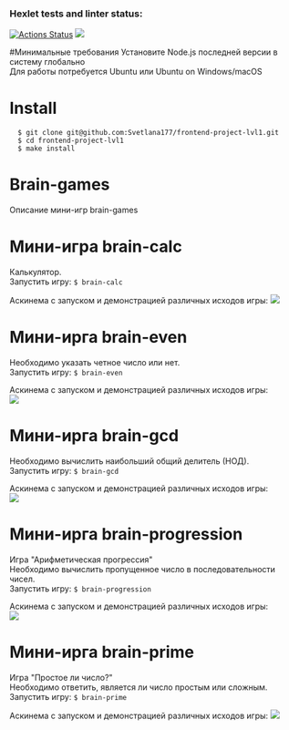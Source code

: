 ### Hexlet tests and linter status:
[![Actions Status](https://github.com/Svetlana177/frontend-project-lvl1/workflows/hexlet-check/badge.svg)](https://github.com/Svetlana177/frontend-project-lvl1/actions) <a href="https://codeclimate.com/github/Svetlana177/frontend-project-lvl1/maintainability"><img src="https://api.codeclimate.com/v1/badges/4c380dadcba0dcf2d142/maintainability" /></a>

#Минимальные требования
Установите Node.js последней версии в систему глобально  
Для работы потребуется Ubuntu или Ubuntu on Windows/macOS

# Install
```
  $ git clone git@github.com:Svetlana177/frontend-project-lvl1.git
  $ cd frontend-project-lvl1
  $ make install
```

# Brain-games  
Описание мини-игр brain-games

# Мини-игра brain-calc 
Калькулятор.  
Запустить игру: <code>$ brain-calc</code>

Аскинема с запуском и демонстрацией различных исходов игры:
<a href="https://asciinema.org/a/nsXQE2EieGWRUKH0tO0Yd8AMJ" target="_blank"><img src="https://asciinema.org/a/nsXQE2EieGWRUKH0tO0Yd8AMJ.svg" /></a>

# Мини-ирга brain-even  
Необходимо указать четное число или нет.  
Запустить игру: <code>$ brain-even</code>

Аскинема с запуском и демонстрацией различных исходов игры:  
<a href="https://asciinema.org/a/50526uqm5mBbAsq3wH0wOzR0A" target="_blank"><img src="https://asciinema.org/a/50526uqm5mBbAsq3wH0wOzR0A.svg" /></a>

# Мини-ирга **brain-gcd**  
Необходимо вычислить наибольший общий делитель (НОД).  
Запустить игру: <code>$ brain-gcd</code>

Аскинема с запуском и демонстрацией различных исходов игры:  
<a href="https://asciinema.org/a/Lot5pPb5Aj816apOVy1DFP4nW" target="_blank"><img src="https://asciinema.org/a/Lot5pPb5Aj816apOVy1DFP4nW.svg" /></a>


# Мини-ирга brain-progression  
Игра "Арифметическая прогрессия"  
Необходимо вычислить пропущенное число в последовательности чисел.  
Запустить игру: <code>$ brain-progression</code>

Аскинема с запуском и демонстрацией различных исходов игры:  
<a href="https://asciinema.org/a/X4qUsmHbR08fODPRV3c5Kx49A" target="_blank"><img src="https://asciinema.org/a/X4qUsmHbR08fODPRV3c5Kx49A.svg" /></a>


# Мини-ирга brain-prime  
Игра "Простое ли число?"   
Необходимо ответить, является ли число простым или сложным.  
Запустить игру: <code>$ brain-prime</code>

Аскинема с запуском и демонстрацией различных исходов игры:
<a href="https://asciinema.org/a/st2puav1Me1CD8dbVcKOCJMgS" target="_blank"><img src="https://asciinema.org/a/st2puav1Me1CD8dbVcKOCJMgS.svg" /></a>
